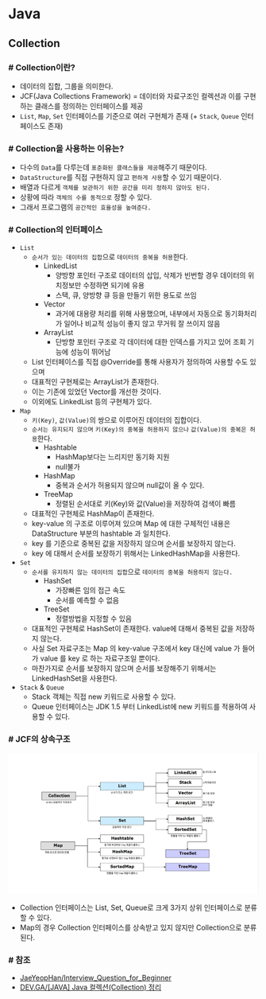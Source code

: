 # Java

## Collection

### # Collection이란?

- 데이터의 집합, 그룹을 의미한다.
- JCF(Java Collections Framework) = 데이터와 자료구조인 컬렉션과 이를 구현하는 클래스를 정의하는 인터페이스를 제공
- `List`, `Map`, `Set` 인터페이스를 기준으로 여러 구현체가 존재 (+ `Stack`, `Queue` 인터페이스도 존재)

### # Collection을 사용하는 이유는?

- 다수의 `Data`를 다루는데 `표준화된 클래스들을 제공`해주기 때문이다.
- `DataStructure`를 직접 구현하지 않고 `편하게 사용`할 수 있기 때문이다.
- 배열과 다르게 `객체를 보관하기 위한 공간을 미리 정하지 않아도 된다.`
- 상황에 따라 `객체의 수를 동적으로` 정할 수 있다.
- 그래서 프로그램의 `공간적인 효율성을 높여준다.`

### # Collection의 인터페이스

- `List`
  - `순서가 있는 데이터의 집합`으로 `데이터의 중복을 허용`한다.
    - LinkedList
      - 양방향 포인터 구조로 데이터의 삽입, 삭제가 빈번할 경우 데이터의 위치정보만 수정하면 되기에 유용
      - 스택, 큐, 양방향 큐 등을 만들기 위한 용도로 쓰임
    - Vector
      - 과거에 대용량 처리를 위해 사용했으며, 내부에서 자동으로 동기화처리가 일어나 비교적 성능이 좋지 않고 무거워 잘 쓰이지 않음
    - ArrayList
      - 단방향 포인터 구조로 각 데이터에 대한 인덱스를 가지고 있어 조회 기능에 성능이 뛰어남
  - List 인터페이스를 직접 @Override를 통해 사용자가 정의하여 사용할 수도 있으며
  - 대표적인 구현체로는 ArrayList가 존재한다.
  - 이는 기존에 있었던 Vector를 개선한 것이다.
  - 이외에도 LinkedList 등의 구현체가 있다.
- `Map`
  - `키(Key)`, `값(Value)`의 쌍으로 이루어진 데이터의 집합이다.
  - `순서는 유지되지 않으며` `키(Key)의 중복을 허용하지 않으나` `값(Value)의 중복은 허용`한다.
    - Hashtable
      - HashMap보다는 느리지만 동기화 지원
      - null불가
    - HashMap
      - 중복과 순서가 허용되지 않으며 null값이 올 수 있다.
    - TreeMap
      - 정렬된 순서대로 키(Key)와 값(Value)을 저장하여 검색이 빠름
  - 대표적인 구현체로 HashMap이 존재한다.
  - key-value 의 구조로 이루어져 있으며 Map 에 대한 구체적인 내용은 DataStructure 부분의 hashtable 과 일치한다.
  - key 를 기준으로 중복된 값을 저장하지 않으며 순서를 보장하지 않는다.
  - key 에 대해서 순서를 보장하기 위해서는 LinkedHashMap을 사용한다.
- `Set`
  - `순서를 유지하지 않는 데이터의 집합`으로 `데이터의 중복을 허용하지 않는다.`
    - HashSet
      - 가장빠른 임의 접근 속도
      - 순서를 예측할 수 없음
    - TreeSet
      - 정렬방법을 지정할 수 있음
  - 대표적인 구현체로 HashSet이 존재한다. value에 대해서 중복된 값을 저장하지 않는다.
  - 사실 Set 자료구조는 Map 의 key-value 구조에서 key 대신에 value 가 들어가 value 를 key 로 하는 자료구조일 뿐이다.
  - 마찬가지로 순서를 보장하지 않으며 순서를 보장해주기 위해서는 LinkedHashSet을 사용한다.
- `Stack` & `Queue`
  - Stack 객체는 직접 new 키워드로 사용할 수 있다.
  - Queue 인터페이스는 JDK 1.5 부터 LinkedList에 new 키워드를 적용하여 사용할 수 있다.

### # JCF의 상속구조

![java_collection.png](pic/java_collection.png)

- Collection 인터페이스는 List, Set, Queue로 크게 3가지 상위 인터페이스로 분류할 수 있다.
- Map의 경우 Collection 인터페이스를 상속받고 있지 않지만 Collection으로 분류된다.

### # 참조

- [JaeYeopHan/Interview_Question_for_Beginner](https://github.com/JaeYeopHan/Interview_Question_for_Beginner/tree/master/Java#collection)
- [DEV.GA/[JAVA] Java 컬렉션(Collection) 정리](https://gangnam-americano.tistory.com/41)

